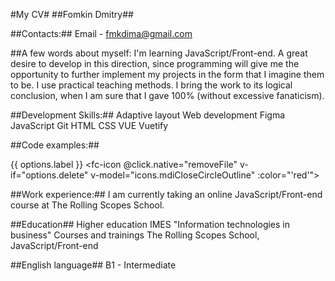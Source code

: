 #My CV#
##Fomkin Dmitry##

##Contacts:##
Email - fmkdima@gmail.com

##A few words about myself:
I'm learning JavaScript/Front-end. A great desire to develop in this direction, since programming will give me the opportunity to further implement my projects in the form that I imagine them to be. I use practical teaching methods. I bring the work to its logical conclusion, when I am sure that I gave 100% (without excessive fanaticism).

##Development Skills:##
Adaptive layout
Web development
Figma
JavaScript
Git
HTML
CSS
VUE
Vuetify

##Code examples:##
        <div class="uploaded-file__inner row">
          <a :href="value.file" download class="my-3 font-weight-light" :title="value.filename">
            {{ options.label }}
          </a>
          <fc-icon
              @click.native="removeFile"
              v-if="options.delete"
              v-model="icons.mdiCloseCircleOutline"
              :color="'red'">
            </fc-icon>
        </div>

##Work experience:##
I am currently taking an online JavaScript/Front-end course at The Rolling Scopes School.

##Education##
Higher education
IMES "Information technologies in business"
Courses and trainings
The Rolling Scopes School, JavaScript/Front-end

##English language##
B1 - Intermediate